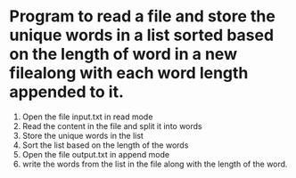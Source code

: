 # Program to read a file and store the unique words in a list sorted based on the length of word in a new filealong with each word length appended to it.

1. Open the file input.txt in read mode
2. Read the content in the file and split it into words
3. Store the unique words in the list
4. Sort the list based on the length of the words
5. Open the file output.txt in append mode
6. write the words from the list in the file along with the length of the word.
